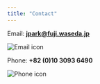 ```yaml
---
title: "Contact"
---
```


Email: **jpark@fuji.waseda.jp**

![Email icon](/images/email.png)

Phone: **+82 (0)10 3093 6490**

![Phone icon](/images/phone.png)

